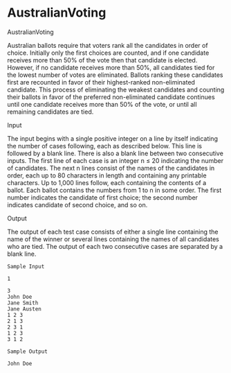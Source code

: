 # AustralianVoting
AustralianVoting

Australian ballots require that voters rank all the candidates in order of choice. Initially only the first choices are counted, and if one candidate receives more than 50% of the vote then that candidate is elected. However, if no candidate receives more than 50%, all candidates tied for the lowest number of votes are eliminated. Ballots ranking these candidates first are recounted in favor of their highest-ranked non-eliminated candidate. This process of eliminating the weakest candidates and counting their ballots in favor of the preferred non-eliminated candidate continues until one candidate receives more than 50% of the vote, or until all remaining candidates are tied.

Input

The input begins with a single positive integer on a line by itself indicating the number of cases following, each as described below. This line is followed by a blank line. There is also a blank line between two consecutive inputs. The first line of each case is an integer n ≤ 20 indicating the number of candidates. The next n lines consist of the names of the candidates in order, each up to 80 characters in length and containing any printable characters. Up to 1,000 lines follow, each containing the contents of a ballot. Each ballot contains the numbers from 1 to n in some order. The first number indicates the candidate of first choice; the second number indicates candidate of second choice, and so on.

Output

The output of each test case consists of either a single line containing the name of the winner or several lines containing the names of all candidates who are tied. The output of each two consecutive cases are separated by a blank line.

```
Sample Input

1

3
John Doe
Jane Smith
Jane Austen
1 2 3
2 1 3
2 3 1
1 2 3
3 1 2

Sample Output

John Doe
```
